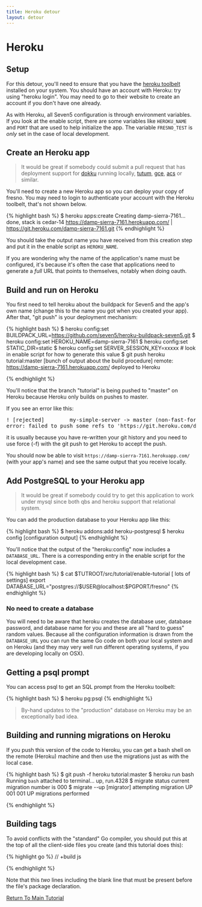 ```yaml
---
title: Heroku detour
layout: detour
---
```


# Heroku

## Setup

For this detour, you'll need to ensure that you have the 
[heroku toolbelt](https://toolbelt.heroku.com) installed on your system. 
You should have an account with Heroku: try using "heroku login".  You 
may need to go to their website to create an account if you don't have
one already.

As with Heroku, all Seven5 configuration is through environment variables.
If you look at the enable script, there are some variables like
`HEROKU_NAME` and `PORT` that are used to  help initialize the app.
The variable `FRESNO_TEST` is *only* set in the case of local development.

## Create an Heroku app

> It would be great if somebody could submit a pull request that
> has deployment support for [dokku](http://progrium.viewdocs.io/dokku)
> running locally, [tutum](https://www.tutum.co), 
[gce](https://cloud.google.com/container-engine/), 
[acs](https://cloud.google.com/container-engine/) or similar.

You'll need to create a new Heroku app so you can deploy your copy of
fresno.  You may need to login to authenticate your account with the
Heroku toolbelt, that's not shown below.

{% highlight bash %}
$ heroku apps:create
Creating damp-sierra-7161... done, stack is cedar-14
https://damp-sierra-7161.herokuapp.com/ | https://git.heroku.com/damp-sierra-7161.git
{% endhighlight %}

You should take the output name you have received from this creation
step and put it in the enable script as `HEROKU_NAME`.

If you are wondering why the name of the application's name 
must be configured, it's because it's often the case that applications 
need to generate a  _full_ URL that points to themselves, notably when 
doing oauth. 

## Build and run on Heroku

You first need to tell heroku about the buildpack for Seven5 and the app's
own name (change this to the name you got when you created your app). 
After that, "git push" is your deployment mechanism:

{% highlight bash %}
$ heroku config:set BUILDPACK_URL=https://github.com/seven5/heroku-buildpack-seven5.git
$ heroku config:set HEROKU_NAME=damp-sierra-7161
$ heroku config:set STATIC_DIR=static
$ heroku config:set SERVER_SESSION_KEY=xxxxx # look in enable script for how to generate this value
$ git push heroku tutorial:master
[bunch of output about the build procedure]
remote:        https://damp-sierra-7161.herokuapp.com/ deployed to Heroku

{% endhighlight %}

You'll notice that the branch "tutorial" is being pushed to "master"
on Heroku because Heroku only builds on pushes to master. 

If you see an error like this:

<pre>
! [rejected]        my-simple-server -> master (non-fast-forward)
error: failed to push some refs to 'https://git.heroku.com/damp-sierra-7161.git'
</pre>

it is usually because you have re-written your git history and you need
to use force (-f) with the git push to get Heroku to accept the push.

You should now be able to visit `https://damp-sierra-7161.herokuapp.com/`
(with your app's name) and see the same output that you receive locally.

## Add PostgreSQL to your Heroku app

> It would be great if somebody could try to get this application to work
> under mysql since both qbs and heroku support that relational system.

You can add the production database to your Heroku app like this:

{% highlight bash %}
$ heroku addons:add heroku-postgresql
$ heroku config
[configuration output]
{% endhighlight %}

You'll notice that the output of the "heroku:config" now includes a
`DATABASE_URL`.  There is a corresponding entry in the enable
script for the local development case.

{% highlight bash %}
$ cat $TUTROOT/src/tutorial/enable-tutorial
[ lots of settings]
export DATABASE_URL="postgres://$USER@localhost:$PGPORT/fresno"
{% endhighlight %}

### No need to create a database

You will need to be aware that heroku creates the database user, database password, and 
database name for you and these are all "hard to guess" random values.
Because all the configuration information is drawn from the 
`DATABASE_URL` you can run the same Go code on both your local system 
and on Heroku (and they may very well run different operating systems,
if you are developing locally on OSX).

## Getting a psql prompt

You can access psql to get an SQL prompt from the Heroku toolbelt:

{% highlight bash %}
$ heroku pg:psql
{% endhighlight %}

> By-hand updates to the "production" database on Heroku may
> be an exceptionally bad idea.

## Building and running migrations on Heroku

If you push this version of the code to Heroku, you can get a bash shell on
the remote (Heroku) machine and then use the migrations just as with the 
local case.

{% highlight bash %}
$ git push -f heroku tutorial:master
$ heroku run bash
Running `bash` attached to terminal... up, run.4328
$ migrate status
current migration number is 000
$ migrate --up
[migrator] attempting migration UP 001
001 UP migrations performed

{% endhighlight %}

## Building tags

To avoid conflicts with the "standard" Go compiler, you should put this
at the top of all the client-side files you create (and this tutorial
does this):

{% highlight go %}
// +build js

{% endhighlight %}

Note that this *two* lines including the blank line that must be present before
the file's package declaration.

[Return To Main Tutorial](tutorial.html#simple-server)
